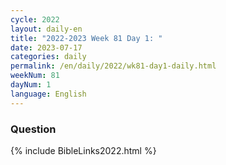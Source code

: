 ```yaml
---
cycle: 2022
layout: daily-en
title: "2022-2023 Week 81 Day 1: "
date: 2023-07-17
categories: daily
permalink: /en/daily/2022/wk81-day1-daily.html
weekNum: 81
dayNum: 1
language: English
---
```


### Question     

{% include BibleLinks2022.html %} 
